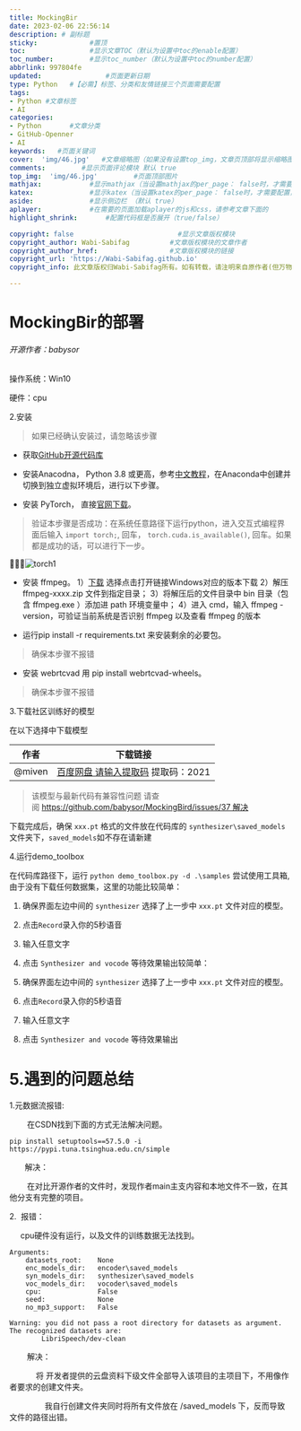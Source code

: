 ```yaml
---
title: MockingBir
date: 2023-02-06 22:56:14
description: # 副标题
sticky:             #置顶
toc:                #显示文章TOC（默认为设置中toc的enable配置）
toc_number:         #显示toc_number（默认为设置中toc的number配置）
abbrlink: 997804fe
updated:                #页面更新日期
type: Python   #【必需】标签、分类和友情链接三个页面需要配置
tags: 
- Python #文章标签  
- AI
categories: 
- Python       #文章分类
- GitHub-Openner
- AI
keywords:   #页面关键词
cover:  'img/46.jpg'   #文章缩略图（如果没有设置top_img，文章页顶部将显示缩略图，可设为false/图片地址/留空）
comments:         #显示页面评论模块 默认 true
top_img:  'img/46.jpg'         #页面顶部图片
mathjax:            #显示mathjax（当设置mathjax的per_page： false时，才需要配置，默认 false）
katex:              #显示katex（当设置katex的per_page： false时，才需要配置，默认 false）
aside:              #显示侧边栏 （默认 true）
aplayer:            #在需要的页面加载aplayer的js和css，请参考文章下面的
highlight_shrink:       #配置代码框是否展开（true/false）

copyright: false                          #显示文章版权模块
copyright_author: Wabi-Sabifag          #文章版权模块的文章作者
copyright_author_href:                  #文章版权模块的链接
copyright_url: 'https://Wabi-Sabifag.github.io'
copyright_info: 此文章版权归Wabi-Sabifag所有。如有转载，请注明来自原作者(但万物开源)  #文章版权模块的文字

---
```

# MockingBir的部署

###### 开源作者：babysor

操作系统：Win10

硬件：cpu

2.安装

> 如果已经确认安装过，请忽略该步骤

* 获取[GitHub开源代码库](https://github.com/babysor/MockingBird)
  
* 安装Anacodna， Python 3.8 或更高，参考[中文教程](https://zhuanlan.zhihu.com/p/348120084)，在Anaconda中创建并切换到独立虚拟环境后，进行以下步骤。
  
* 安装 PyTorch， 直接[官网下载](https://pytorch.org/get-started/locally/)。
  

> 验证本步骤是否成功：在系统任意路径下运行python，进入交互式编程界面后输入 `import torch;`, 回车， `torch.cuda.is_available()`, 回车。如果都是成功的话，可以进行下一步。

![torch1](https://github.com/babysor/MockingBird/wiki/imgs/torch1.png)

* 安装 ffmpeg。 1）[下载](http://ffmpeg.org/download.html#build-windows) 选择点击打开链接Windows对应的版本下载 2）解压 ffmpeg-xxxx.zip 文件到指定目录； 3）将解压后的文件目录中 bin 目录（包含 ffmpeg.exe ）添加进 path 环境变量中； 4）进入 cmd，输入 ffmpeg -version，可验证当前系统是否识别 ffmpeg 以及查看 ffmpeg 的版本
  
* 运行pip install -r requirements.txt 来安装剩余的必要包。
  

> 确保本步骤不报错

* 安装 webrtcvad 用 pip install webrtcvad-wheels。

> 确保本步骤不报错

3.下载社区训练好的模型

在以下选择中下载模型

| 作者  | 下载链接 |
| --- | --- |
| @miven | [百度网盘 请输入提取码](https://pan.baidu.com/s/1PI-hM3sn5wbeChRryX-RCQ) 提取码：2021 |

> 该模型与最新代码有兼容性问题 请查阅 https://github.com/babysor/MockingBird/issues/37 解决

下载完成后，确保 `xxx.pt` 格式的文件放在代码库的 `synthesizer\saved_models`文件夹下，`saved_models`如不存在请新建

4.运行demo_toolbox

在代码库路径下，运行 `python demo_toolbox.py -d .\samples` 尝试使用工具箱, 由于没有下载任何数据集，这里的功能比较简单：

1. 确保界面左边中间的 `synthesizer` 选择了上一步中 `xxx.pt` 文件对应的模型。
  
2. 点击`Record`录入你的5秒语音
  
3. 输入任意文字
  
4. 点击 `Synthesizer and vocode` 等待效果输出较简单：
  
5. 确保界面左边中间的 `synthesizer` 选择了上一步中 `xxx.pt` 文件对应的模型。
  
6. 点击`Record`录入你的5秒语音
  
7. 输入任意文字
  
8. 点击 `Synthesizer and vocode` 等待效果输出
  

# 5.遇到的问题总结

1.元数据流报错:

        在CSDN找到下面的方式无法解决问题。

    pip install setuptools==57.5.0 -i https://pypi.tuna.tsinghua.edu.cn/simple 

       解决：

        在对比开源作者的文件时，发现作者main主支内容和本地文件不一致，在其他分支有完整的项目。

2.  报错：

     cpu硬件没有运行，以及文件的训练数据无法找到。

    
    Arguments:
        datasets_root:    None
        enc_models_dir:   encoder\saved_models
        syn_models_dir:   synthesizer\saved_models
        voc_models_dir:   vocoder\saved_models
        cpu:              False
        seed:             None
        no_mp3_support:   False
    
    Warning: you did not pass a root directory for datasets as argument.
    The recognized datasets are:
            LibriSpeech/dev-clean
    

        解决：

            将 开发者提供的云盘资料下级文件全部导入该项目的主项目下，不用像作者要求的创建文件夹。

                我自行创建文件夹同时将所有文件放在 /saved_models 下，反而导致文件的路径出错。
